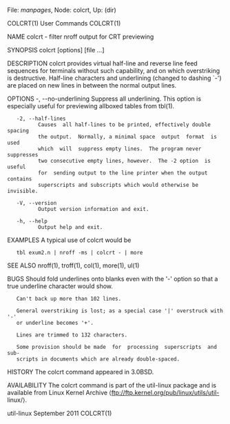 File: *manpages*,  Node: colcrt,  Up: (dir)

COLCRT(1)                        User Commands                       COLCRT(1)



NAME
       colcrt - filter nroff output for CRT previewing

SYNOPSIS
       colcrt [options] [file ...]

DESCRIPTION
       colcrt  provides  virtual half-line and reverse line feed sequences for
       terminals  without  such  capability,  and  on  which  overstriking  is
       destructive.   Half-line characters and underlining (changed to dashing
       `-') are placed on new lines in between the normal output lines.

OPTIONS
       -, --no-underlining
              Suppress all underlining.  This option is especially useful  for
              previewing allboxed tables from tbl(1).

       -2, --half-lines
              Causes  all half-lines to be printed, effectively double spacing
              the output.  Normally, a minimal space  output  format  is  used
              which  will  suppress empty lines.  The program never suppresses
              two consecutive empty lines, however.  The -2 option  is  useful
              for  sending output to the line printer when the output contains
              superscripts and subscripts which would otherwise be invisible.

       -V, --version
              Output version information and exit.

       -h, --help
              Output help and exit.

EXAMPLES
       A typical use of colcrt would be

       tbl exum2.n | nroff -ms | colcrt - | more

SEE ALSO
       nroff(1), troff(1), col(1), more(1), ul(1)

BUGS
       Should fold underlines onto blanks even with the '-' option so  that  a
       true underline character would show.

       Can't back up more than 102 lines.

       General overstriking is lost; as a special case '|' overstruck with '-'
       or underline becomes '+'.

       Lines are trimmed to 132 characters.

       Some provision should be made  for  processing  superscripts  and  sub‐
       scripts in documents which are already double-spaced.

HISTORY
       The colcrt command appeared in 3.0BSD.

AVAILABILITY
       The  colcrt  command is part of the util-linux package and is available
       from Linux Kernel  Archive  ⟨ftp://ftp.kernel.org/pub/linux/utils/util-
       linux/⟩.



util-linux                      September 2011                       COLCRT(1)
